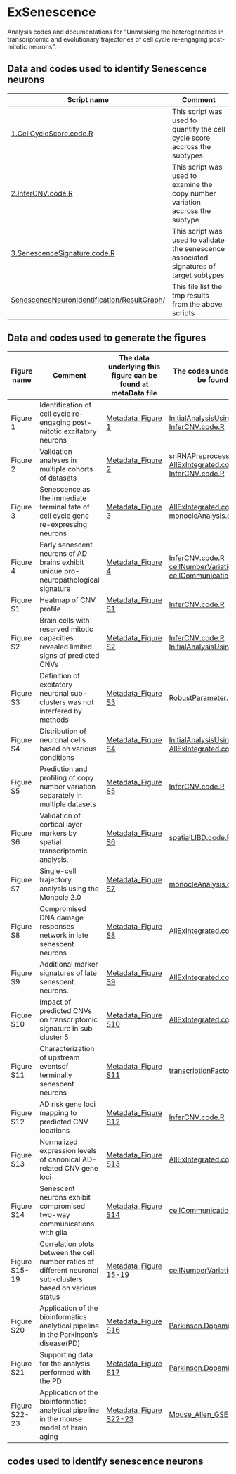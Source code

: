 # ExSenescence
Analysis codes and documentations for "Unmasking the heterogeneities in transcriptomic and evolutionary trajectories of cell cycle re-engaging post-mitotic neurons".     

## Data and codes used to identify Senescence neurons 
|Script name|Comment| 
|-----------|-------| 
|[1.CellCycleScore.code.R](https://github.com/KimChow-Lab/ExSenescence/blob/main/SenescenceNeuronIdentification/1.CellCycleScore.code.R)|This script was used to quantify the cell cycle score accross the subtypes|
|[2.InferCNV.code.R](https://github.com/KimChow-Lab/ExSenescence/blob/main/SenescenceNeuronIdentification/2.InferCNV.code.R)|This script was used to examine the copy number variation accross the subtype|
|[3.SenescenceSignature.code.R](https://github.com/KimChow-Lab/ExSenescence/blob/main/SenescenceNeuronIdentification/3.SenescenceSignature.code.R)|This script was used to validate the senescence associated signatures of target subtypes|
|[SenescenceNeuronIdentification/ResultGraph/](https://github.com/KimChow-Lab/ExSenescence/tree/main/SenescenceNeuronIdentification/ResultGraph)|This file list the tmp results from the above scripts|


## Data and codes used to generate the figures  
|Figure name|Comment|The data underlying this figure can be found at metaData file |The codes underlying this figure can be found at scripts file|
|-----------|-------|-----------------------------------------------|------------------------------------------------|    
| Figure 1 | Identification of cell cycle re-engaging post-mitotic excitatory neurons | [Metadata_Figure 1](https://github.com/KimChow-Lab/ExSenescence/blob/main/metaData/) | [InitialAnalysisUsingMathysnRNA.code.R](https://github.com/KimChow-Lab/ExSenescence/blob/main/scripts/InitialAnalysisUsingMathysnRNA.code.R)<br>[InferCNV.code.R](https://github.com/KimChow-Lab/ExSenescence/blob/main/scripts/InferCNV.code.R)
| Figure 2 | Validation analyses in multiple cohorts of datasets  | [Metadata_Figure 2](https://github.com/KimChow-Lab/ExSenescence/blob/main/metaData/) | [snRNAPreprocessing.code.R](https://github.com/KimChow-Lab/ExSenescence/blob/main/scripts/snRNAPreprocessing.code.R)<br>[AllExIntegrated.code.R](https://github.com/KimChow-Lab/ExSenescence/blob/main/scripts/AllExIntegrated.code.R)<br>[InferCNV.code.R](https://github.com/KimChow-Lab/ExSenescence/blob/main/scripts/InferCNV.code.R)
| Figure 3 | Senescence as the immediate terminal fate of cell cycle gene re-expressing neurons | [Metadata_Figure 3](https://github.com/KimChow-Lab/ExSenescence/blob/main/metaData/) | [AllExIntegrated.code.R](https://github.com/KimChow-Lab/ExSenescence/blob/main/scripts/AllExIntegrated.code.R)<br>[monocleAnalysis.code.R](https://github.com/KimChow-Lab/ExSenescence/blob/main/scripts/monocleAnalysis.code.R)
| Figure 4 | Early senescent neurons of AD brains exhibit unique pro-neuropathological signature | [Metadata_Figure 4](https://github.com/KimChow-Lab/ExSenescence/blob/main/metaData/) | [InferCNV.code.R](https://github.com/KimChow-Lab/ExSenescence/blob/main/scripts/InferCNV.code.R)<br>[cellNumberVariation.code.R](https://github.com/KimChow-Lab/ExSenescence/blob/main/scripts/cellNumberVariation.code.R)<br>[cellCommunication.code.R](https://github.com/KimChow-Lab/ExSenescence/blob/main/scripts/cellCommunication.code.R)
| Figure S1 | Heatmap of CNV profile | [Metadata_Figure S1](https://github.com/KimChow-Lab/ExSenescence/blob/main/metaData/) | [InferCNV.code.R](https://github.com/KimChow-Lab/ExSenescence/blob/main/scripts/InferCNV.code.R)
| Figure S2 | Brain cells with reserved mitotic capacities revealed limited signs of predicted CNVs | [Metadata_Figure S2](https://github.com/KimChow-Lab/ExSenescence/blob/main/metaData/) | [InferCNV.code.R](https://github.com/KimChow-Lab/ExSenescence/blob/main/scripts/InferCNV.code.R)<br>[InitialAnalysisUsingMathysnRNA](https://github.com/KimChow-Lab/ExSenescence/blob/main/scripts/InitialAnalysisUsingMathysnRNA.code.R)
| Figure S3 | Definition of excitatory neuronal sub-clusters was not interfered by methods | [Metadata_Figure S3](https://github.com/KimChow-Lab/ExSenescence/blob/main/metaData/) | [RobustParameter.code.R](https://github.com/KimChow-Lab/ExSenescence/blob/main/scripts/RobustParameter.code.R)
| Figure S4 | Distribution of neuronal cells based on various conditions | [Metadata_Figure S4](https://github.com/KimChow-Lab/ExSenescence/blob/main/metaData/) | [InitialAnalysisUsingMathysnRNA](https://github.com/KimChow-Lab/ExSenescence/blob/main/scripts/InitialAnalysisUsingMathysnRNA.code.R)<br>[AllExIntegrated.code](https://github.com/KimChow-Lab/ExSenescence/blob/main/scripts/AllExIntegrated.code.R)
| Figure S5 | Prediction and profiling of copy number variation separately in multiple datasets | [Metadata_Figure S5](https://github.com/KimChow-Lab/ExSenescence/blob/main/metaData/) | [InferCNV.code.R](https://github.com/KimChow-Lab/ExSenescence/blob/main/scripts/InferCNV.code.R)
| Figure S6 | Validation of cortical layer markers by spatial transcriptomic analysis. | [Metadata_Figure S6](https://github.com/KimChow-Lab/ExSenescence/blob/main/metaData/) | [spatialLIBD.code.R](https://github.com/KimChow-Lab/ExSenescence/blob/main/scripts/spatialLIBD.code.R)
| Figure S7 | Single-cell trajectory analysis using the Monocle 2.0 | [Metadata_Figure S7](https://github.com/KimChow-Lab/ExSenescence/blob/main/metaData/) | [monocleAnalysis.code.R](https://github.com/KimChow-Lab/ExSenescence/blob/main/scripts/monocleAnalysis.code.R)
| Figure S8 | Compromised DNA damage responses network in late senescent neurons | [Metadata_Figure S8](https://github.com/KimChow-Lab/ExSenescence/blob/main/metaData/) | [AllExIntegrated.code](https://github.com/KimChow-Lab/ExSenescence/blob/main/scripts/AllExIntegrated.code.R)
| Figure S9 | Additional marker signatures of late senescent neurons. | [Metadata_Figure S9](https://github.com/KimChow-Lab/ExSenescence/blob/main/metaData/) | [AllExIntegrated.code](https://github.com/KimChow-Lab/ExSenescence/blob/main/scripts/AllExIntegrated.code.R)
| Figure S10 | Impact of predicted CNVs on transcriptomic signature in sub-cluster 5 | [Metadata_Figure S10](https://github.com/KimChow-Lab/ExSenescence/blob/main/metaData/) | [AllExIntegrated.code](https://github.com/KimChow-Lab/ExSenescence/blob/main/scripts/AllExIntegrated.code.R)
| Figure S11 | Characterization of upstream eventsof terminally senescent neurons | [Metadata_Figure S11](https://github.com/KimChow-Lab/ExSenescence/blob/main/metaData/) | [transcriptionFactorAnalysis.code.R](https://github.com/KimChow-Lab/ExSenescence/blob/main/scripts/transcriptionFactorAnalysis.code.R)
| Figure S12 | AD risk gene loci mapping to predicted CNV locations | [Metadata_Figure S12](https://github.com/KimChow-Lab/ExSenescence/blob/main/metaData/) | [InferCNV.code.R](https://github.com/KimChow-Lab/ExSenescence/blob/main/scripts/InferCNV.code.R)
| Figure S13 | Normalized expression levels of canonical AD-related CNV gene loci | [Metadata_Figure S13](https://github.com/KimChow-Lab/ExSenescence/blob/main/metaData/) | [AllExIntegrated.code](https://github.com/KimChow-Lab/ExSenescence/blob/main/scripts/AllExIntegrated.code.R)
| Figure S14 | Senescent neurons exhibit compromised two-way communications with glia | [Metadata_Figure S14](https://github.com/KimChow-Lab/ExSenescence/blob/main/metaData/) | [cellCommunication.code.R](https://github.com/KimChow-Lab/ExSenescence/blob/main/scripts/cellCommunication.code.R)
| Figure S15-19 | Correlation plots between the cell number ratios of different neuronal sub-clusters based on various status | [Metadata_Figure 15-19](https://github.com/KimChow-Lab/ExSenescence/blob/main/metaData/) | [cellNumberVariation.code.R](https://github.com/KimChow-Lab/ExSenescence/blob/main/scripts/cellNumberVariation.code.R)
| Figure S20 | Application of the bioinformatics analytical pipeline in the Parkinson’s disease(PD) | [Metadata_Figure S16](https://github.com/KimChow-Lab/ExSenescence/blob/main/metaData/) | [Parkinson.DopamineSenescence.code.R](https://github.com/KimChow-Lab/ExSenescence/blob/main/scripts/Parkinson.DopamineSenescence.code.R)
| Figure S21 | Supporting data for the analysis performed with the PD | [Metadata_Figure S17](https://github.com/KimChow-Lab/ExSenescence/blob/main/metaData/) | [Parkinson.DopamineSenescence.code.R](https://github.com/KimChow-Lab/ExSenescence/blob/main/scripts/Parkinson.DopamineSenescence.code.R)
| Figure S22-23 | Application of the bioinformatics analytical pipeline in the mouse model of brain aging | [Metadata_Figure S22-23](https://github.com/KimChow-Lab/ExSenescence/blob/main/metaData/) | [Mouse_Allen_GSE207848.code.R](https://github.com/KimChow-Lab/ExSenescence/blob/main/scripts/Mouse_Allen_GSE207848.code.R)

## codes used to identify senescence neurons

